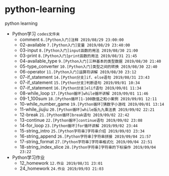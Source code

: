 # python-learning
python learning

* Python学习 `codes文件夹`
    *   comment `6.[Python入门]注释 2019/08/29 23:00:00`
    *   02-available `7.[Python入门]变量 2019/08/29 23:40:00 `
    *   03-input `8.[Python入门]input函数的用法 2019/08/30 21:00`
    *   03-print `8.[Python入门]print函数的用法 2019/08/31 21:45`
    *   04-available_type `9.[Python入门]三种基本的类型数据 2019/08/30 21:40`
    *   05-type_converter `10.[Python入门]类型之间的转换 2019/08/30 22:40`
    *   06-operator `11.[Python入门]运算符讲解 2019/08/30 23:12`
    *   07-if_statement `14.[Python分支]if、else语句 2019/08/31 23:43`
    *   07-if_statement `15.[Python分支]判断语句 2019/09/01 10:34`
    *   07-if_statement `16.[Python分支]elif语句 2019/09/01 11:34`
    *   08-while_loop `17.[Python循环]while循环讲解 2019/09/01 11:46`
    *   09-1_100sum `18.[Python循环]1-100数值之和小案例 2019/09/01 12:11`
    *   10-while_number_game `19.[Python循环]猜数字小游戏 2019/09/01 13:14`
    *   11-while_jiujiu `20.[Python循环]while版九九乘法表 2019/09/02 22:21`
    *   12-break `21.[Python循环]break语句 2019/09/02 22:42`
    *   13-continue `22.[Python循环]continue语句 2019/09/02 23:08`
    *   14-for_loop `23.[Python循环]for循环讲解 2019/09/02 23:44`
    *   15-string_intro `25.[Python字符串]字符串介绍 2019/09/03 23:34`
    *   16-string_append `26.[Python字符串]字符串拼接 2019/09/04 21:57`
    *   17-string_format `27.[Python字符串]字符串格式化 2019/09/04 22:51`
    *   18-string_index_slice `28.[Python字符串]字符串的下标操作 2019/09/04 23:22`
* Python学习作业
    * 12_homework `12.作业 2019/08/31 23:01`
    * 24_homework `24.作业 2019/09/03 21:03`